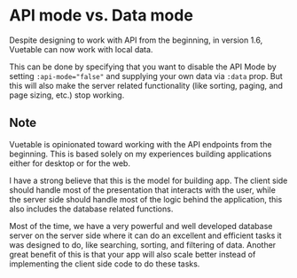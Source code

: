 # API mode vs. Data mode

Despite designing to work with API from the beginning, in version 1.6, Vuetable can now work with local data.

This can be done by specifying that you want to disable the API Mode by setting `:api-mode="false"` and supplying your own data via `:data` prop. But this will also make the server related functionality (like sorting, paging, and page sizing, etc.) stop working. 



## Note

Vuetable is opinionated toward working with the API endpoints from the beginning. This is based solely on my experiences building applications either for desktop or for the web. 

I have a strong believe that this is the model for building app. The client side should handle most of the presentation that interacts with the user, while the server side should handle most of the logic behind the application, this also includes the database related functions.

Most of the time, we have a very powerful and well developed database server on the server side where it can do an excellent and efficient tasks it was designed to do, like searching, sorting, and filtering of data. Another great benefit of this is that your app will also scale better instead of implementing the client side code to do these tasks. 



